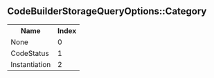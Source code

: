 ## CodeBuilderStorageQueryOptions::Category

<table><tr><th>Name</th><th>Index</th><tr><td>None</td><td>0</td></tr><tr><td>CodeStatus</td><td>1</td></tr><tr><td>Instantiation</td><td>2</td></tr></table>